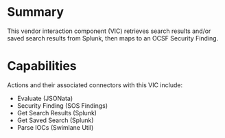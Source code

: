 # Summary

This vendor interaction component (VIC) retrieves search results and/or saved search results from Splunk, then maps to an OCSF Security Finding.

# Capabilities

Actions and their associated connectors with this VIC include:

- Evaluate (JSONata)
- Security Finding (SOS Findings)
- Get Search Results (Splunk)
- Get Saved Search (Splunk)
- Parse IOCs (Swimlane Util)
